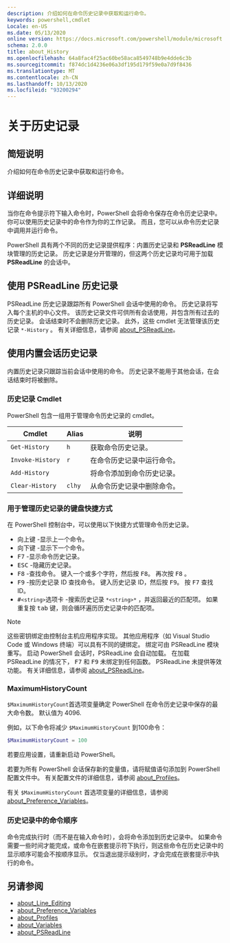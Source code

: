 ```yaml
---
description: 介绍如何在命令历史记录中获取和运行命令。
keywords: powershell,cmdlet
Locale: en-US
ms.date: 05/13/2020
online version: https://docs.microsoft.com/powershell/module/microsoft.powershell.core/about/about_history?view=powershell-5.1&WT.mc_id=ps-gethelp
schema: 2.0.0
title: about_History
ms.openlocfilehash: 64a8fac4f25ac60be58aca8549748b9e4dde6c3b
ms.sourcegitcommit: f874dc1d4236e06a3df195d179f59e0a7d9f8436
ms.translationtype: MT
ms.contentlocale: zh-CN
ms.lasthandoff: 10/13/2020
ms.locfileid: "93200294"
---
```

# <a name="about-history"></a>关于历史记录

## <a name="short-description"></a>简短说明
介绍如何在命令历史记录中获取和运行命令。

## <a name="long-description"></a>详细说明

当你在命令提示符下输入命令时，PowerShell 会将命令保存在命令历史记录中。 你可以使用历史记录中的命令作为你的工作记录。 而且，您可以从命令历史记录中调用并运行命令。

PowerShell 具有两个不同的历史记录提供程序：内置历史记录和 **PSReadLine** 模块管理的历史记录。 历史记录是分开管理的，但这两个历史记录均可用于加载 **PSReadLine** 的会话中。

## <a name="using-the-psreadline-history"></a>使用 PSReadLine 历史记录

PSReadLine 历史记录跟踪所有 PowerShell 会话中使用的命令。
历史记录将写入每个主机的中心文件。 该历史记录文件可供所有会话使用，并包含所有过去的历史记录。 会话结束时不会删除历史记录。 此外，这些 cmdlet 无法管理该历史记录 `*-History` 。 有关详细信息，请参阅 [about_PSReadLine](../../PSReadLine/About/about_PSReadLine.md)。

## <a name="using-the-built-in-session-history"></a>使用内置会话历史记录

内置历史记录只跟踪当前会话中使用的命令。 历史记录不能用于其他会话，在会话结束时将被删除。

### <a name="history-cmdlets"></a>历史记录 Cmdlet

PowerShell 包含一组用于管理命令历史记录的 cmdlet。

| Cmdlet           | Alias  | 说明                                |
| ---------------- | ------ | ------------------------------------------ |
| `Get-History`    | `h`    | 获取命令历史记录。                  |
| `Invoke-History` | `r`    | 在命令历史记录中运行命令。     |
| `Add-History`    |        | 将命令添加到命令历史记录。     |
| `Clear-History`  | `clhy` | 从命令历史记录中删除命令。 |

### <a name="keyboard-shortcuts-for-managing-history"></a>用于管理历史记录的键盘快捷方式

在 PowerShell 控制台中，可以使用以下快捷方式管理命令历史记录。

- <kbd>向上键</kbd> -显示上一个命令。
- <kbd>向下键</kbd> -显示下一个命令。
- <kbd>F7</kbd> -显示命令历史记录。
- <kbd>ESC</kbd> -隐藏历史记录。
- <kbd>F8</kbd> -查找命令。 键入一个或多个字符，然后按 <kbd>F8</kbd>。 再次按 <kbd>F8</kbd> 。
- <kbd>F9</kbd> -按历史记录 ID 查找命令。 键入历史记录 ID，然后按 <kbd>F9</kbd>。 按 <kbd>F7</kbd> 查找 ID。
- <kbd>#</kbd>`<string>`</kbd><kbd>选项卡</kbd> -搜索历史记录 `*<string>*` ，并返回最近的匹配项。 如果重复按 <kbd>tab</kbd> 键，则会循环遍历历史记录中的匹配项。

> [!NOTE]
> 这些密钥绑定由控制台主机应用程序实现。 其他应用程序（如 Visual Studio Code 或 Windows 终端）可以具有不同的键绑定。 绑定可由 PSReadLine 模块重写。 启动 PowerShell 会话时，PSReadLine 会自动加载。
> 在加载 PSReadLine 的情况下， <kbd>F7</kbd> 和 <kbd>F9</kbd> 未绑定到任何函数。 PSReadLine 未提供等效功能。 有关详细信息，请参阅 [about_PSReadLine](../../PSReadLine/About/about_PSReadLine.md)。

### <a name="maximumhistorycount"></a>MaximumHistoryCount

`$MaximumHistoryCount`首选项变量确定 PowerShell 在命令历史记录中保存的最大命令数。 默认值为
4096.

例如，以下命令将减少 `$MaximumHistoryCount` 到100命令：

```powershell
$MaximumHistoryCount = 100
```

若要应用设置，请重新启动 PowerShell。

若要为所有 PowerShell 会话保存新的变量值，请将赋值语句添加到 PowerShell 配置文件中。 有关配置文件的详细信息，请参阅 [about_Profiles](about_Profiles.md)。

有关 `$MaximumHistoryCount` 首选项变量的详细信息，请参阅 [about_Preference_Variables](about_Preference_Variables.md)。

### <a name="order-of-commands-in-the-history"></a>历史记录中的命令顺序

命令完成执行时（而不是在输入命令时），会将命令添加到历史记录中。 如果命令需要一些时间才能完成，或命令在嵌套提示符下执行，则这些命令在历史记录中的显示顺序可能会不按顺序显示。 仅当退出提示级别时，才会完成在嵌套提示中执行的命令。

## <a name="see-also"></a>另请参阅

- [about_Line_Editing](about_Line_Editing.md)
- [about_Preference_Variables](about_Preference_Variables.md)
- [about_Profiles](about_Profiles.md)
- [about_Variables](about_Variables.md)
- [about_PSReadLine](../../PSReadLine/About/about_PSReadLine.md)

